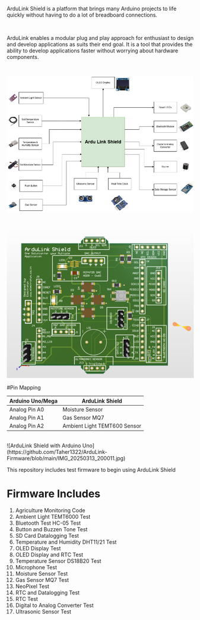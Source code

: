 ArduLink Shield is a platform that brings many Arduino projects to life quickly without having to do a lot of breadboard connections.


</br>

ArduLink enables a modular plug and play approach for enthusiast to design and develop applications as suits their end goal. It is a tool that provides the ability to develop applications faster without worrying about hardware components.

</br>

![General Block Diagram](https://github.com/Taher1322/ArduLink-Firmware/blob/main/Block_Diag-Block_Diagram_Shield.jpg)

</br>

![ArduLink Shield](https://github.com/Taher1322/ArduLink-Firmware/blob/main/Screenshot%202025-03-13%20195432.png)

#Pin Mapping

| Arduino Uno/Mega  | ArduLink Shield |
| ------------- | ------------- |
| Analog Pin A0 | Moisture Sensor  |
| Analog Pin A1  | Gas Sensor MQ7  |
| Analog Pin A2 |  Ambient Light TEMT600 Sensor|

</br>
![ArduLink Shield with Arduino Uno](https://github.com/Taher1322/ArduLink-Firmware/blob/main/IMG_20250313_200011.jpg)

</br>

This repository includes test firmware to begin using ArduLink Shield

# Firmware Includes

1. Agriculture Monitoring Code
2. Ambient Light TEMT6000 Test
3. Bluetooth Test HC-05 Test
4. Button and Buzzen Tone Test
5. SD Card Datalogging Test
6. Temperature and Humidity DHT11/21 Test
7. OLED Display Test
8. OLED Display and RTC Test
9. Temperature Sensor DS18B20 Test
10. Microphone Test
11. Moisture Sensor Test
12. Gas Sensor MQ7 Test
13. NeoPixel Test
14. RTC and Datalogging Test
15. RTC Test
16. Digital to Analog Converter Test
17. Ultrasonic Sensor Test

